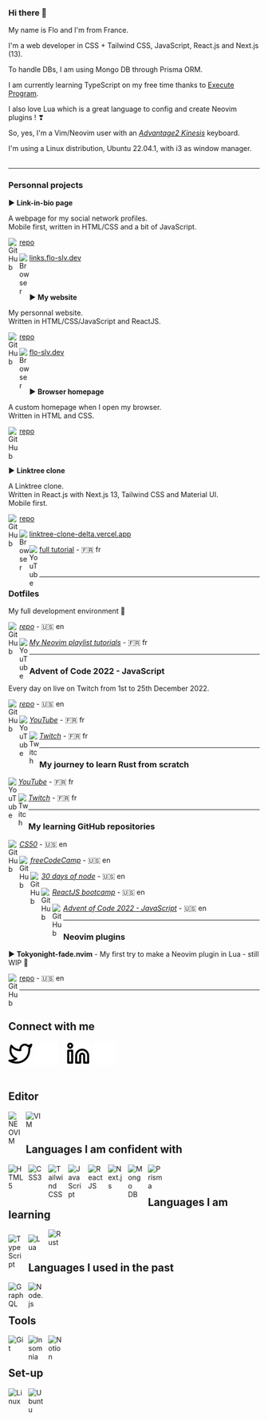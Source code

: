 ### Hi there 👋
My name is Flo and I'm from France.

I'm a web developer in CSS + Tailwind CSS, JavaScript, React.js and Next.js (13).

To handle DBs, I am using Mongo DB through Prisma ORM.

I am currently learning TypeScript on my free time thanks to <a href="https://www.executeprogram.com" target="_blank">Execute Program</a>.

I also love Lua which is a great language to config and create Neovim plugins !  ❣

So, yes, I'm a Vim/Neovim user with an <i><a href="https://m.media-amazon.com/images/I/818T--WBwvL._AC_SL1500_.jpg" target="_blank">Advantage2 Kinesis</a></i> keyboard.

I'm using a Linux distribution, Ubuntu 22.04.1, with i3 as window manager.
<br /><br />

---

### Personnal projects

► **Link-in-bio page**

A webpage for my social network profiles.<br />
Mobile first, written in HTML/CSS and a bit of JavaScript.

<img align="left" alt="GitHub" width="22px" src="https://www.svgrepo.com/show/439171/github.svg" /><a href="https://github.com/Flo-Slv/link-in-bio" target="_blank">repo</a>

<img align="left" alt="Browser" width="20px" src="https://www.svgrepo.com/show/475640/chrome-color.svg" /><a href="https://links.flo-slv.dev" target="_blank">links.flo-slv.dev</a>

<br /><br />

► **My website**

My personnal website.<br />
Written in HTML/CSS/JavaScript and ReactJS.

<img align="left" alt="GitHub" width="22px" src="https://www.svgrepo.com/show/439171/github.svg" /><a href="https://github.com/Flo-Slv/website" target="_blank">repo</a>

<img align="left" alt="Browser" width="20px" src="https://www.svgrepo.com/show/475640/chrome-color.svg" /><a href="https://flo-slv.dev" target="_blank">flo-slv.dev</a>

<br /><br />

► **Browser homepage**

A custom homepage when I open my browser.<br />
Written in HTML and CSS.

<img align="left" alt="GitHub" width="22px" src="https://www.svgrepo.com/show/439171/github.svg" /><a href="https://github.com/Flo-Slv/browser-homepage" target="_blank">repo</a>

<br /><br />

► **Linktree clone**

A Linktree clone.<br />
Written in React.js with Next.js 13, Tailwind CSS and Material UI.<br />
Mobile first.

<img align="left" alt="GitHub" width="22px" src="https://www.svgrepo.com/show/439171/github.svg" /><a href="https://github.com/Flo-Slv/linktree-clone" target="_blank">repo</a>

<img align="left" alt="Browser" width="20px" src="https://www.svgrepo.com/show/475640/chrome-color.svg" /><a href="https://linktree-clone-delta.vercel.app/" target="_blank">linktree-clone-delta.vercel.app</a>

<img align="left" alt="YouTube" width="20px" src="https://www.svgrepo.com/show/13671/youtube.svg" /><a href="https://www.youtube.com/watch?v=l5glLPA_nEo" target="_blank">full tutorial</a> - 🇫🇷 fr

<br />

---

### Dotfiles

My full development environment 🚀

<img align="left" alt="GitHub" width="22px" src="https://www.svgrepo.com/show/439171/github.svg" /><i><a href="https://github.com/Flo-Slv/Dotfiles" target="_blank">repo</a></i> - 🇺🇸 en

<img align="left" alt="YouTube" width="20px" src="https://www.svgrepo.com/show/13671/youtube.svg" /><i><a href="https://www.youtube.com/playlist?list=PLQ9SIeHxkTS5xpD3vJE5l5rR601ZScjJr" target="_blank">My Neovim playlist tutorials</a></i> - 🇫🇷 fr<br />

---

### Advent of Code 2022 - JavaScript

Every day on live on Twitch from 1st to 25th December 2022.

<img align="left" alt="GitHub" width="22px" src="https://www.svgrepo.com/show/439171/github.svg" /><i><a href="https://github.com/Flo-Slv/adventOfCode2022" target="_blank">repo</a></i> - 🇺🇸 en

<img align="left" alt="YouTube" width="20px" src="https://www.svgrepo.com/show/13671/youtube.svg" /><i><a href="https://www.youtube.com/playlist?list=PLQ9SIeHxkTS4vCBMC2bQJbvlJmCdqrlZe" target="_blank">YouTube</a></i> - 🇫🇷 fr

<img align="left" alt="Twitch" width="20px" src="https://www.svgrepo.com/show/448251/twitch.svg" /><i><a href="https://www.twitch.tv/lepr3z" target="_blank">Twitch</a></i> - 🇫🇷 fr

---

### My journey to learn Rust from scratch

<img align="left" alt="YouTube" width="20px" src="https://www.svgrepo.com/show/13671/youtube.svg" /><i><a href="https://www.youtube.com/playlist?list=PLQ9SIeHxkTS5gDeui5P_wPaOOQNYS0_p-" target="_blank">YouTube</a></i> - 🇫🇷 fr

<img align="left" alt="Twitch" width="20px" src="https://www.svgrepo.com/show/448251/twitch.svg" /><i><a href="https://www.twitch.tv/lepr3z" target="_blank">Twitch</a></i> - 🇫🇷 fr

---

### My learning GitHub repositories

<img align="left" alt="GitHub" width="22px" src="https://www.svgrepo.com/show/439171/github.svg" /><i><a href="https://github.com/Flo-Slv/CS50" target="_blank">CS50</a></i> - 🇺🇸 en

<img align="left" alt="GitHub" width="22px" src="https://www.svgrepo.com/show/439171/github.svg" /><i><a href="https://github.com/Flo-Slv/freeCodeCamp" target="_blank">freeCodeCamp</a></i> - 🇺🇸 en

<img align="left" alt="GitHub" width="22px" src="https://www.svgrepo.com/show/439171/github.svg" /><i><a href="https://github.com/Flo-Slv/30DaysOfNode" target="_blank">30 days of node</a></i> - 🇺🇸 en

<img align="left" alt="GitHub" width="22px" src="https://www.svgrepo.com/show/439171/github.svg" /><i><a href="https://github.com/Flo-Slv/ReactJS-bootcamp" target="_blank">ReactJS bootcamp</a></i> - 🇺🇸 en

<img align="left" alt="GitHub" width="22px" src="https://www.svgrepo.com/show/439171/github.svg" /><i><a href="https://github.com/Flo-Slv/adventOfCode2022" target="_blank">Advent of Code 2022 - JavaScript</a></i> - 🇺🇸 en

---

### Neovim plugins

► **Tokyonight-fade.nvim** - My first try to make a Neovim plugin in Lua - still WIP 🚧 

<img align="left" alt="GitHub" width="22px" src="https://www.svgrepo.com/show/439171/github.svg" /><a href="https://github.com/Flo-Slv/adventOfCode2022" target="_blank">repo</a> - 🇺🇸 en<br />

---
<br />

## Connect with me
[![img_contact](./img/twitter-light.svg)](https://twitter.com/FloSlv1#gh-light-mode-only)
[![img_contact](./img/twitter-dark.svg)](https://twitter.com/FloSlv1#gh-dark-mode-only)
&nbsp;&nbsp;
[![img_contact](./img/linkedin-light.svg)](https://www.linkedin.com/in/flo-slv//#gh-light-mode-only)
[![img_contact](./img/linkedin-dark.svg)](https://www.linkedin.com/in/flo-slv//#gh-dark-mode-only)
<br><br>

## Editor
<img align="left" alt="NEOVIM" width="25px" src="https://upload.wikimedia.org/wikipedia/commons/thumb/0/07/Neovim-mark-flat.svg/1200px-Neovim-mark-flat.svg.png" style="padding-right:10px;" />
<img align="left" alt="VIM" width="30px" src="https://cdn.jsdelivr.net/gh/devicons/devicon/icons/vim/vim-original.svg" style="padding-right:10px;" />

<br><br>

## Languages I am confident with
<img align="left" alt="HTML5" width="30px" src="https://cdn.jsdelivr.net/gh/devicons/devicon/icons/html5/html5-original.svg" style="padding-right:10px;" />
<img align="left" alt="CSS3" width="30px" src="https://cdn.jsdelivr.net/gh/devicons/devicon/icons/css3/css3-original.svg" style="padding-right:10px; padding-bottom:10px;" />
<img align="left" alt="Tailwind CSS" width="30px" src="https://cdn.jsdelivr.net/gh/devicons/devicon/icons/tailwindcss/tailwindcss-plain.svg" style="padding-right:10px; padding-bottom:10px;" />
<img align="left" alt="JavaScript" width="30px" src="https://cdn.jsdelivr.net/gh/devicons/devicon/icons/javascript/javascript-original.svg" style="padding-right:10px;padding-bottom:10px;" />
<img align="left" alt="React JS" width="30px" src="https://cdn.jsdelivr.net/gh/devicons/devicon/icons/react/react-original.svg" style="padding-right:10px;" />
<img align="left" alt="Next.js" width="30px" src="https://res.cloudinary.com/startup-grind/image/upload/c_fill,dpr_2.0,f_auto,g_center,h_1080,q_100,w_1080/v1/gcs/platform-data-dsc/events/nextjs-boilerplate-logo.png" style="padding-right:10px;" />
<img align="left" alt="Mongo DB" width="30px" src="https://cdn.jsdelivr.net/gh/devicons/devicon/icons/mongodb/mongodb-original-wordmark.svg" style="padding-right:10px;" />
<img align="left" alt="Prisma" width="30px" src="https://www.logiciels.pro/wp-content/uploads/2021/05/prisma-avis-prix-alternatives-logiciel.webp" style="padding-right:10px;" />

<br><br>

## Languages I am learning
<img align="left" alt="TypeScript" width="30px" src="https://cdn.jsdelivr.net/gh/devicons/devicon/icons/typescript/typescript-original.svg" style="padding-right:10px;padding-top:10px;" />
<img align="left" alt="Lua" width="30px" src="https://cdn.jsdelivr.net/gh/devicons/devicon/icons/lua/lua-original-wordmark.svg" style="padding-right:10px;padding-top:10px;" />
<img align="left" alt="Rust" width="30px" src="https://prev.rust-lang.org/logos/rust-logo-512x512.png" style="padding-right:10px;" />

<br><br>

## Languages I used in the past
<img align="left" alt="GraphQL" width="30px" src="https://cdn.jsdelivr.net/gh/devicons/devicon/icons/graphql/graphql-plain.svg" style="padding-right:10px;" />
<img align="left" alt="Node.js" width="30px" src="https://cdn.jsdelivr.net/gh/devicons/devicon/icons/nodejs/nodejs-original.svg" style="padding-right:10px;" />

<br /><br />

## Tools
<img align="left" alt="Git" width="30px" src="https://cdn.jsdelivr.net/gh/devicons/devicon/icons/git/git-original.svg" style="padding-right:10px;" />
<img align="left" alt="Insomnia" width="30px" src="https://seeklogo.com/images/I/insomnia-logo-A35E09EB19-seeklogo.com.png" style="padding-right:10px;" />
<img align="left" alt="Notion" width="30px" src="https://upload.wikimedia.org/wikipedia/commons/thumb/e/e9/Notion-logo.svg/2048px-Notion-logo.svg.png" style="padding-right:10px;" />

<br><br>

## Set-up
<img align="left" alt="Linux" width="30px" src="https://cdn.jsdelivr.net/gh/devicons/devicon/icons/linux/linux-original.svg" style="padding-right:10px;" />
<img align="left" alt="Ubuntu" width="30px" src="https://cdn.jsdelivr.net/gh/devicons/devicon/icons/ubuntu/ubuntu-plain.svg" style="padding-right:10px;" />
